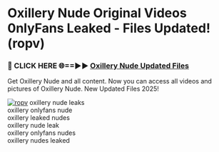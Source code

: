 # Oxillery Nude Original Videos 0nlyFans Leaked - Files Updated! (ropv)

<h3>🔴 CLICK HERE 🌐==►► <a href="https://tinyurl.com/5h6xmrr3" rel="nofollow">Oxillery Nude Updated Files</a></h3>

Get Oxillery Nude and all content. Now you can access all videos and pictures of Oxillery Nude. New Updated Files 2025!

[![ropv](https://i.imgur.com/KVD873Z.gif)](https://tinyurl.com/5h6xmrr3)
oxillery nude leaks<br>
oxillery onlyfans nude<br>
oxillery leaked nudes<br>
oxillery nude leak<br>
oxillery onlyfans nudes<br>
oxillery nudes leaked